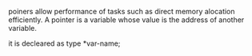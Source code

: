 poiners allow performance of tasks such as direct memory alocation efficiently. A pointer is a variable whose value is the address of another variable.

it is decleared as type *var-name;
